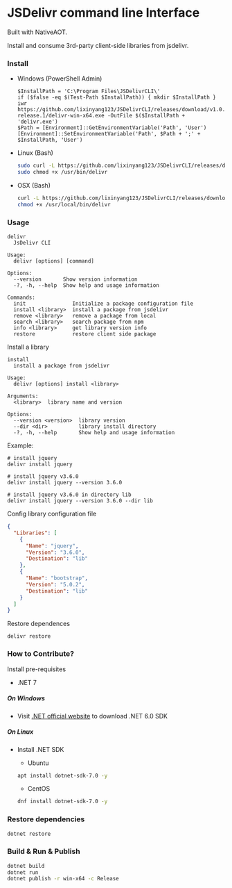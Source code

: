 # JSDelivr command line Interface

Built with NativeAOT.

Install and consume 3rd-party client-side libraries from jsdelivr.

### Install

- Windows (PowerShell Admin)
  ```pwsh
  $InstallPath = 'C:\Program Files\JSDelivrCLI\'
  if ($false -eq $(Test-Path $InstallPath)) { mkdir $InstallPath }
  iwr https://github.com/lixinyang123/JSDelivrCLI/releases/download/v1.0.0-release.1/delivr-win-x64.exe -OutFile $($InstallPath + 'delivr.exe')
  $Path = [Environment]::GetEnvironmentVariable('Path', 'User')
  [Environment]::SetEnvironmentVariable('Path', $Path + ';' + $InstallPath, 'User')
  ```

- Linux (Bash)
  ```bash
  sudo curl -L https://github.com/lixinyang123/JSDelivrCLI/releases/download/v1.0.0-release.1/delivr-linux-x64 -o /usr/bin/delivr
  sudo chmod +x /usr/bin/delivr
  ```

- OSX (Bash)
  ```bash
  curl -L https://github.com/lixinyang123/JSDelivrCLI/releases/download/v1.0.0-release.1/delivr-osx-x64 -o /usr/local/bin/delivr
  chmod +x /usr/local/bin/delivr
  ```

### Usage

```pwsh
delivr
  JsDelivr CLI

Usage:
  delivr [options] [command]

Options:
  --version       Show version information
  -?, -h, --help  Show help and usage information

Commands:
  init               Initialize a package configuration file
  install <library>  install a package from jsdelivr
  remove <library>   remove a package from local
  search <library>   search package from npm
  info <library>     get library version info
  restore            restore client side package
```

Install a library

```pwsh
install
  install a package from jsdelivr

Usage:
  delivr [options] install <library>

Arguments:
  <library>  library name and version

Options:
  --version <version>  library version
  --dir <dir>          library install directory
  -?, -h, --help       Show help and usage information
```

Example:

```pwsh
# install jquery
delivr install jquery

# install jquery v3.6.0
delivr install jquery --version 3.6.0

# install jquery v3.6.0 in directory lib
delivr install jquery --version 3.6.0 --dir lib
```

Config library configuration file

```json
{
  "Libraries": [
    {
      "Name": "jquery",
      "Version": "3.6.0",
      "Destination": "lib"
    },
    {
      "Name": "bootstrap",
      "Version": "5.0.2",
      "Destination": "lib"
    }
  ]
}
```

Restore dependences

```pwsh
delivr restore
```


### How to Contribute?

Install pre-requisites

- .NET 7

##### On Windows

- Visit [.NET official website](https://dotnet.microsoft.com/) to download .NET 6.0 SDK

##### On Linux

- Install .NET SDK
    - Ubuntu
    ```bash
    apt install dotnet-sdk-7.0 -y
    ```

    - CentOS
    ```bash
    dnf install dotnet-sdk-7.0 -y
    ```

### Restore dependencies

```bash
dotnet restore
```

### Build & Run & Publish

```bash
dotnet build
dotnet run
dotnet publish -r win-x64 -c Release
```
